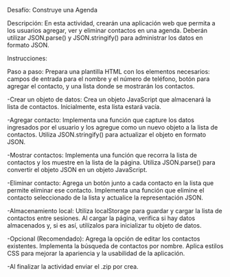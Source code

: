 Desafío: Construye una Agenda

Descripción: 
En esta actividad, crearán una aplicación web que permita a los usuarios agregar, ver y eliminar contactos en una agenda. Deberán utilizar JSON.parse() y JSON.stringify() para administrar los datos en formato JSON.

Instrucciones:

Paso a paso:
Prepara una plantilla HTML con los elementos necesarios: campos de entrada para el nombre y el número de teléfono, botón para agregar el contacto, y una lista donde se mostrarán los contactos.

-Crear un objeto de datos: Crea un objeto JavaScript que almacenará la lista de contactos. Inicialmente, esta lista estará vacía.

-Agregar contacto: Implementa una función que capture los datos ingresados por el usuario y los agregue como un nuevo objeto a la lista de contactos. Utiliza JSON.stringify() para actualizar el objeto en formato JSON.

-Mostrar contactos: Implementa una función que recorra la lista de contactos y los muestre en la lista de la página. Utiliza JSON.parse() para convertir el objeto JSON en un objeto JavaScript.

-Eliminar contacto: Agrega un botón junto a cada contacto en la lista que permite eliminar ese contacto. Implementa una función que elimine el contacto seleccionado de la lista y actualice la representación JSON.

-Almacenamiento local: Utiliza localStorage para guardar y cargar la lista de contactos entre sesiones. Al cargar la página, verifica si hay datos almacenados y, si es así, utilízalos para inicializar tu objeto de datos.

-Opcional (Recomendado):
Agrega la opción de editar los contactos existentes.
Implementa la búsqueda de contactos por nombre.
Aplica estilos CSS para mejorar la apariencia y la usabilidad de la aplicación.

-Al finalizar la actividad enviar el .zip por crea.
